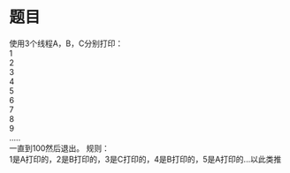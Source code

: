 
# 题目
使用3个线程A，B，C分别打印：  
1     
    2   
        3  
    4  
5  
    6  
        7  
    8  
9  
.....  
一直到100然后退出。
规则：  
1是A打印的，2是B打印的，3是C打印的，4是B打印的，5是A打印的...以此类推  